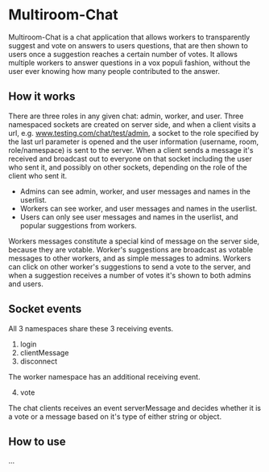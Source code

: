 Multiroom-Chat
==============

Multiroom-Chat is a chat application that allows workers to transparently suggest and vote on answers
to users questions, that are then shown to users once a suggestion reaches a certain number of votes.  It allows
multiple workers to answer questions in a vox populi fashion, without the user ever knowing how many people
contributed to the answer.

How it works
---

There are three roles in any given chat:  admin, worker, and user.  Three namespaced sockets are
created on server side, and when a client visits a url, e.g. www.testing.com/chat/test/admin,
a socket to the role specified by the last url parameter is opened and the user information (username, room,
role/namespace) is sent to the server.  When a client sends a message it's received and broadcast out to everyone on
that socket including the user who sent it, and possibly on other sockets, depending on the role of the client who
sent it.

* Admins can see admin, worker, and user messages and names in the userlist.
* Workers can see worker, and user messages and names in the userlist.
* Users can only see user messages and names in the userlist, and popular suggestions from workers.

Workers messages constitute a special kind of message on the server side, because they are votable.  Worker's
suggestions are broadcast as votable messages to other workers, and as simple messages to admins.  Workers can click on
 other worker's suggestions to send a vote to the server, and when a suggestion receives a number of votes it's shown
  to both admins and users.

Socket events
----

All 3 namespaces share these 3 receiving events.

1.	login
2.	clientMessage
3.	disconnect

The worker namespace has an additional receiving event.

4.	vote

The chat clients receives an event serverMessage and decides whether it is a vote or a message based on it's type of
either string or object.

How to use
---

...